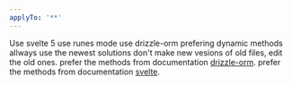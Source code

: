 ```yaml
---
applyTo: '**'
---
```


Use svelte 5
use runes mode
use drizzle-orm
prefering dynamic methods
allways use the newest solutions
don't make new vesions of old files, edit the old ones.
prefer the methods from documentation [drizzle-orm](https://orm.drizzle.team/docs).
prefer the methods from documentation [svelte](https://svelte.dev/docs/svelte/overview).
